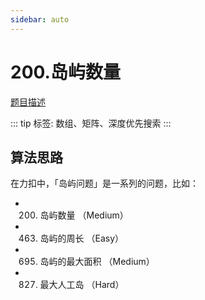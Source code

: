 ```yaml
---
sidebar: auto
---
```


# 200.岛屿数量
[题目描述](https://leetcode.cn/problems/number-of-islands/)

::: tip
标签: 数组、矩阵、深度优先搜索
:::

## 算法思路
在力扣中，「岛屿问题」是一系列的问题，比如：
- 200. 岛屿数量 （Medium）
- 463. 岛屿的周长 （Easy）
- 695. 岛屿的最大面积 （Medium）
- 827. 最大人工岛 （Hard）






